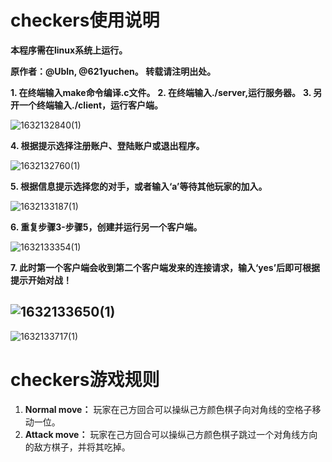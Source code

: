 # checkers使用说明
__本程序需在linux系统上运行。__

__原作者：@Ubln, @621yuchen。 转载请注明出处。__

**1. 在终端输入make命令编译.c文件。**
**2. 在终端输入./server,运行服务器。**
**3. 另开一个终端输入./client，运行客户端。**

![1632132840(1)](https://user-images.githubusercontent.com/91058183/133986562-ff40385e-e1ab-4c0b-96f5-86b36529ba75.png)

**4. 根据提示选择注册账户、登陆账户或退出程序。**

![1632132760(1)](https://user-images.githubusercontent.com/91058183/133986412-81e4e495-17a8-434a-8adb-48862977c0f6.png)

**5. 根据信息提示选择您的对手，或者输入‘a’等待其他玩家的加入。**

![1632133187(1)](https://user-images.githubusercontent.com/91058183/133987242-020c8fb2-9cfb-4fde-9ee4-0e3d4bd3ca4e.jpg)

**6. 重复步骤3-步骤5，创建并运行另一个客户端。**

![1632133354(1)](https://user-images.githubusercontent.com/91058183/133987542-f4a8d33a-2c9f-4327-8bd7-16e2f62b1498.jpg)

**7. 此时第一个客户端会收到第二个客户端发来的连接请求，输入‘yes’后即可根据提示开始对战！**

![1632133650(1)](https://user-images.githubusercontent.com/91058183/133988120-6d27aff6-1258-40c9-acd1-16852b97e677.jpg)
---
![1632133717(1)](https://user-images.githubusercontent.com/91058183/133988245-290ea048-ffee-4e4f-87e3-3405ac6ec1b7.jpg)

# checkers游戏规则

1. __Normal move：__ 玩家在己方回合可以操纵己方颜色棋子向对角线的空格子移动一位。
2. __Attack move：__ 玩家在己方回合可以操纵己方颜色棋子跳过一个对角线方向的敌方棋子，并将其吃掉。
